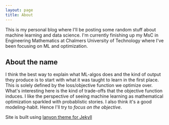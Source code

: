 ```yaml
---
layout: page
title: About
---
```

This is my personal blog where I'll be posting some random stuff about machine learning and data science. I'm currently finishing up my MsC in Engineering Mathematics at Chalmers University of Technology where I've been focusing on ML and optimization. 

## About the name
I think the best way to explain what ML-algos does and the kind of output they produce is to start with what it was taught to learn in the first place. This is solely defined by the loss/objective function we optimize over. What's interesting here is the kind of trade-offs that the objective function induces. I like the perspective of seeing machine learning as mathematical optimization sparkled with probablistic stories. I also think it's a good modeling-habit. Hence I'll try to *focus on the objective*. 

Site is built using [lanyon theme for Jekyll](https://github.com/poole/lanyon)